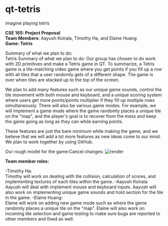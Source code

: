 # qt-tetris
imagine playing tetris

**CSE 165: Project Proposal**<br/>
**Team Members**: Aayush Koirala, Timothy Ha, and Elaine Huang<br/>
**Game: Tetris**<br/>

Summary of what we plan to do: <br/>
Tetris Summary of what we plan to do: Our group has chosen to do work with 2D primitives and make a Tetris game in QT. To summarize, a Tetris game is a tile-matching video game where you get points if you fill up a row with all tiles that a user randomly gets of a different shape. The game is over when tiles are stacked up to the top of the screen. 

We plan to add many features such as our unique game sounds, control the tile movement with both mouse and keyboard, and a unique scoring system where users get more points/points multiplier if they fill up multiple rows simultaneously. There will also be various game modes. For example, we will implement a game mode where the game randomly places a unique tile on the "map", and the player's goal is to recover from the mess and keep the game going as long as they can while earning points. 

These features are just the bare minimum while making the game, and we believe that we will add a lot more features as new ideas come to our mind. We plan to work together by using GitHub.

Our rough model for the game:Cancel changes:
![render](https://i.imgur.com/hO2WZV1.png)

**Team member roles:**<br/>

-Timothy Ha:<br/> Timothy will work on dealing with tile collision, calculation of scores, and implementing textures of each tiles within the game.
-Aayush Koirala:<br/> Aayush will deal with implement mouse and keyboard inputs. Aayush will also work on implementing unique game sounds and hold section for the  tile in the game.
-Elaine Huang:<br/> Elaine will work on adding new game mode such as where the game randomly places a unique tile on the "map". Elaine will also work on incoming tile selection and game testing to make sure bugs are reported to other members and fixed as well.
